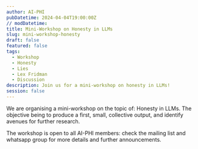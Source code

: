 ```yaml
---
author: AI-PHI
pubDatetime: 2024-04-04T19:00:00Z
// modDatetime:
title: Mini-Workshop on Honesty in LLMs
slug: mini-workshop-honesty
draft: false
featured: false
tags:
  - Workshop
  - Honesty
  - Lies
  - Lex Fridman
  - Discussion
description: Join us for a mini-workshop on honesty in LLMs!
session: false
---
```


We are organising a mini-workshop on the topic of: Honesty in LLMs. The objective being to produce a first, small, collective output, and identify avenues for further research.

The workshop is open to all AI-PHI members: check the mailing list and whatsapp group for more details and further announcements.
